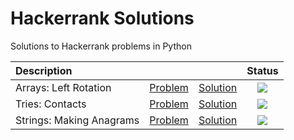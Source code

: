 # Hackerrank Solutions

Solutions to Hackerrank problems in Python

| Description |  |  | Status |
|:---|:---:|:---:|:---:|
| Arrays: Left Rotation | [Problem](https://www.hackerrank.com/challenges/ctci-array-left-rotation/problem) | [Solution](https://github.com/v1n337/hackerrank/blob/master/solutions/ctci_array_left_rotation.py) | ![](https://img.shields.io/badge/-completed-brightgreen.svg) |
| Tries: Contacts | [Problem](https://www.hackerrank.com/challenges/ctci-contacts/problem) | [Solution](https://github.com/v1n337/hackerrank/blob/master/solutions/ctci_contacts.py) | ![](https://img.shields.io/badge/-completed-brightgreen.svg) |
| Strings: Making Anagrams | [Problem](https://www.hackerrank.com/challenges/ctci-making-anagrams/problem) | [Solution](https://github.com/v1n337/hackerrank/blob/master/solutions/ctci_making_anagrams.py) | ![](https://img.shields.io/badge/-completed-brightgreen.svg) |

<!-- https://img.shields.io/badge/-in%20progress-yellow.svg -->
